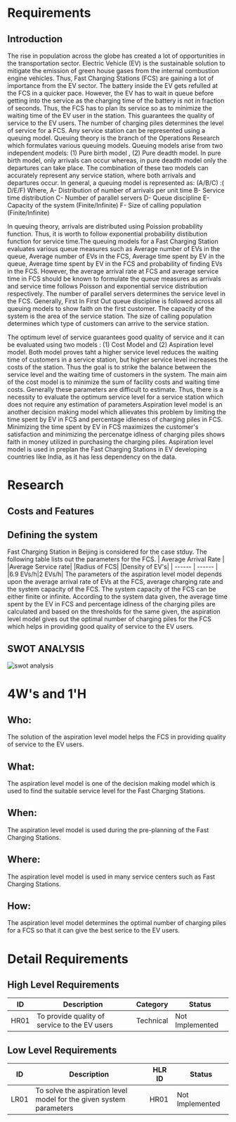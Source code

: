 # Requirements
## Introduction
The rise in population across the globe has created a lot of opportunities in the transportation sector. Electric Vehicle (EV) is the sustainable solution to mitigate the emission of green house gases from the internal combustion engine vehicles. Thus, Fast Charging Stations (FCS) are gaining a lot of importance from the EV sector. The battery inside the EV gets refulled at the FCS in a quicker pace. However, the EV has to wait in queue before getting into the service as the charging time of the battery is not in fraction of seconds. Thus, the FCS has to plan its service so as to minimize the waiting time of the EV user in the station. This guarantees the quality of service to the EV users. The number of charging piles determines the level of service for a FCS. Any service station can be represented using a queuing model. Queuing theory is the branch of the Operations Research which formulates various queuing models. Queuing models arise from two independent models: (1) Pure birth model , (2) Pure deadth model. In pure birth model, only arrivals can occur whereas, in pure deadth model only the departures can take place. The combination of these two models can accurately represent any service station, where both arrivals and departures occur. 
In general, a queuing model is represented as:
                                                              (A/B/C) :( D/E/F)
Where,
A- Distribution of number of arrivals per unit time
B- Service time distribution
C- Number of parallel servers
D- Queue discipline
E- Capacity of the system (Finite/Infinite)
F- Size of calling population (Finite/Infinite)


In queuing theory, arrivals are distributed using Poission probability function. Thus, it is worth to follow exponential probability distibution function for service time.The queuing models for a Fast Charging Station evaluates various queue measures such as Average number of EVs in the queue, Average number of EVs in the FCS, Average time spent by EV in the queue, Average time spent by EV in the FCS and probability of finding EVs in the FCS. However, the average arrival rate at FCS and average service time in FCS should be known to formulate the queue measures as arrivals and service time follows Poisson and exponential service distribution respectively. The number of parallel servers determines the service level in the FCS. Generally, First In First Out queue discipline is followed across all queuing models to show faith on the first customer. The capacity of the system is the area of the service station. The size of calling population determines which type of customers can arrive to the service station. 

The optimum level of service guarantees good quality of service and it can be evaluated using two models : (1) Cost Model and (2) Aspiration level model. Both model proves taht a higher service level reduces the waiting time of customers in a service station, but higher service level increases the costs of the station. Thus the goal is to strike the balance between the service level and the waiting time of customers in the system. The main aim of the cost model is to minimize the sum of facility costs and waiting time costs. Generally these parameters are difficult to estimate. Thus, there is a necessity to evaluate the optimum service level for a service station which does not require any estimation of parameters.Aspiration level model is an another decision making model which allievates this problem by limiting the time spent by EV in FCS and percentage idleness of charging piles in FCS. Minimizing the time spent by EV in FCS maximizes the customer's satisfaction and minimizing the percenatge idlness of charging piles shows faith in money utilized in purchasing the charging piles. Aspiration level model is used in preplan the Fast Charging Stations in EV developing countries like India, as it has less dependency on the data.
# Research
## Costs and Features
## Defining the system
Fast Charging Station in Beijing is considered for the case stduy. The following table lists out the parameters for the FCS.
| Average Arrival Rate | 
|Average Service rate|
|Radius of FCS|
|Density of EV's|
| ------ | ------ |
|6.9 EVs/h|2 EVs/h|
The parameters of the aspiration level model depends upon the average arrival rate of EVs at the FCS, average charging rate and the system capacity of the FCS. The system capacity of the FCS can be either finite or infinite. According to the system data given, the average time spent by the EV in FCS and percentage idlness of the charging piles are calculated and based on the thresholds for the same given, the aspiration level model gives out the optimal number of charging piles for the FCS which helps in providing good quality of service to the EV users.
## SWOT ANALYSIS
![swot analysis](https://user-images.githubusercontent.com/61261829/114737418-9fe7ef80-9d64-11eb-8c99-46665f1886e1.png)

# 4W's and 1'H
## Who:
The solution of the aspiration level model helps the FCS in providing quality of service to the EV users.
## What:
The aspiration level model is one of the decision making model which is used to find the suitable service level for the Fast Charging Stations.
## When:
The aspiration level model is used during the pre-planning of the Fast Charging Stations.
## Where:
The aspiration level model is used in many service centers such as Fast Charging Stations.
## How:
The aspiration level model determines the optimal number of charging piles for a FCS so that it can give the best serice to the EV users.
# Detail Requirements
## High Level Requirements
| ID | Description|Category|Status| 
| ------ | ------ |------|--------|
HR01|To provide quality of service to the EV users|Technical|Not Implemented
## Low Level Requirements
| ID | Description|HLR ID|Status| 
| ------ | ------ |------|-----|
LR01|To solve the aspiration level model for the given system parameters|HR01|Not Implemented

